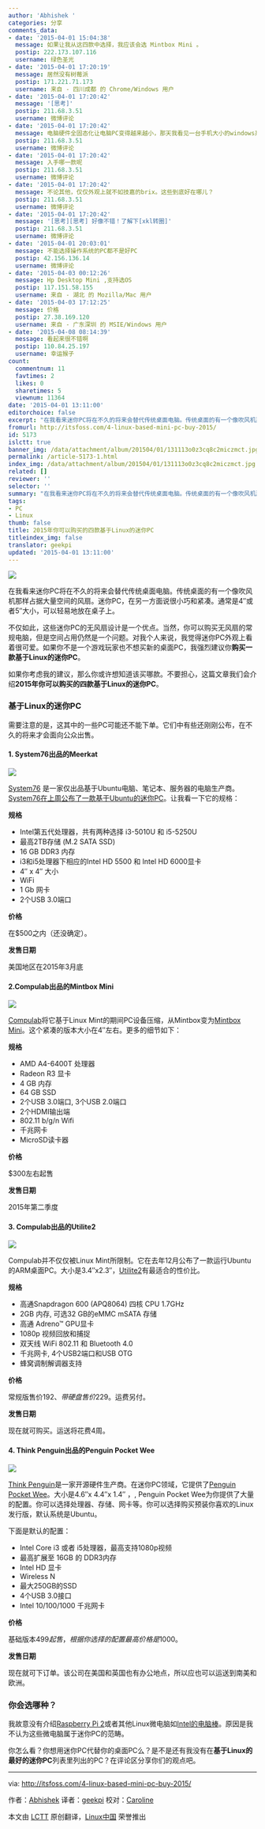 ```yaml
---
author: 'Abhishek '
categories: 分享
comments_data:
- date: '2015-04-01 15:04:38'
  message: 如果让我从这四款中选择，我应该会选 Mintbox Mini 。
  postip: 222.173.107.116
  username: 绿色圣光
- date: '2015-04-01 17:20:19'
  message: 居然没有树莓派
  postip: 171.221.71.173
  username: 来自 - 四川成都 的 Chrome/Windows 用户
- date: '2015-04-01 17:20:42'
  message: '[思考]'
  postip: 211.68.3.51
  username: 微博评论
- date: '2015-04-01 17:20:42'
  message: 电脑硬件全固态化让电脑PC变得越来越小，那天我看见一台手机大小的windows系统的杂牌电脑主机然后就有点想买它回来试试[熊猫]，能随身携带只要有VGA/HDMI接口的电视就能用耶，尤其配合那种很薄的可以卷起来的软键盘，特别方便于出差住酒店；将来的没有电线的智能机器人也靠这个吧，
  postip: 211.68.3.51
  username: 微博评论
- date: '2015-04-01 17:20:42'
  message: 入手哪一款呢
  postip: 211.68.3.51
  username: 微博评论
- date: '2015-04-01 17:20:42'
  message: 不论其他，仅仅外观上就不如技嘉的brix。这些到底好在哪儿？
  postip: 211.68.3.51
  username: 微博评论
- date: '2015-04-01 17:20:42'
  message: '[思考][思考] 好像不错！了解下[xkl转圈]'
  postip: 211.68.3.51
  username: 微博评论
- date: '2015-04-01 20:03:01'
  message: 不能选择操作系统的PC都不是好PC
  postip: 42.156.136.14
  username: 微博评论
- date: '2015-04-03 00:12:26'
  message: Hp Desktop Mini ,支持选OS
  postip: 117.151.58.155
  username: 来自 - 湖北 的 Mozilla/Mac 用户
- date: '2015-04-03 17:12:25'
  message: 价格
  postip: 27.38.169.120
  username: 来自 - 广东深圳 的 MSIE/Windows 用户
- date: '2015-04-08 08:14:39'
  message: 看起来很不错啊
  postip: 110.84.25.197
  username: 幸运猴子
count:
  commentnum: 11
  favtimes: 2
  likes: 0
  sharetimes: 5
  viewnum: 11364
date: '2015-04-01 13:11:00'
editorchoice: false
excerpt: "在我看来迷你PC将在不久的将来会替代传统桌面电脑。传统桌面的有一个像吹风机那样占据大量空间的风扇。迷你PC，在另一方面说很小巧和紧凑。通常是4″或者5″大小，可以轻易地放在桌子上。\r\n\r\n不仅如此，这些迷你PC的无风扇设计是一个优点。当然，你可以购买无风扇的常规电脑，但是空间占用仍然是一个问题。对我个人来说，我觉得迷你PC外观上看着很可爱。如果你不是一个游戏玩家也不想买新的桌面PC，我强烈建议你购买一款基于Linux的迷你PC。"
fromurl: http://itsfoss.com/4-linux-based-mini-pc-buy-2015/
id: 5173
islctt: true
banner_img: /data/attachment/album/201504/01/131113o0z3cq8c2miczmct.jpg
permalink: /article-5173-1.html
index_img: /data/attachment/album/201504/01/131113o0z3cq8c2miczmct.jpg.thumb.jpg
related: []
reviewer: ''
selector: ''
summary: "在我看来迷你PC将在不久的将来会替代传统桌面电脑。传统桌面的有一个像吹风机那样占据大量空间的风扇。迷你PC，在另一方面说很小巧和紧凑。通常是4″或者5″大小，可以轻易地放在桌子上。\r\n\r\n不仅如此，这些迷你PC的无风扇设计是一个优点。当然，你可以购买无风扇的常规电脑，但是空间占用仍然是一个问题。对我个人来说，我觉得迷你PC外观上看着很可爱。如果你不是一个游戏玩家也不想买新的桌面PC，我强烈建议你购买一款基于Linux的迷你PC。"
tags:
- PC
- Linux
thumb: false
title: 2015年你可以购买的四款基于Linux的迷你PC
titleindex_img: false
translator: geekpi
updated: '2015-04-01 13:11:00'
---
```


![](/data/attachment/album/201504/01/131113o0z3cq8c2miczmct.jpg)


在我看来迷你PC将在不久的将来会替代传统桌面电脑。传统桌面的有一个像吹风机那样占据大量空间的风扇。迷你PC，在另一方面说很小巧和紧凑。通常是4″或者5″大小，可以轻易地放在桌子上。


不仅如此，这些迷你PC的无风扇设计是一个优点。当然，你可以购买无风扇的常规电脑，但是空间占用仍然是一个问题。对我个人来说，我觉得迷你PC外观上看着很可爱。如果你不是一个游戏玩家也不想买新的桌面PC，我强烈建议你**购买一款基于Linux的迷你PC**。


如果你考虑我的建议，那么你或许想知道该买哪款。不要担心，这篇文章我们会介绍**2015年你可以购买的四款基于Linux的迷你PC**。


### 基于Linux的迷你PC


需要注意的是，这其中的一些PC可能还不能下单。它们中有些还刚刚公布，在不久的将来才会面向公众出售。


#### 1. System76出品的Meerkat


![](/data/attachment/album/201504/01/131114wu8fvszl0y6uif0i.jpg)


[System76](https://system76.com/) 是一家仅出品基于Ubuntu电脑、笔记本、服务器的电脑生产商。[System76在上周公布了一款基于Ubuntu的迷你PC](http://itsfoss.com/system76-unveils-ubuntu-based-mini-pc-meerkat/)。让我看一下它的规格：


**规格**


* Intel第五代处理器，共有两种选择 i3-5010U 和 i5-5250U
* 最高2TB存储 (M.2 SATA SSD)
* 16 GB DDR3 内存
* i3和i5处理器下相应的Intel HD 5500 和 Intel HD 6000显卡
* 4″ x 4″ 大小
* WiFi
* 1 Gb 网卡
* 2个USB 3.0端口


**价格**


在$500之内（还没确定）。


**发售日期**


美国地区在2015年3月底


#### 2.Compulab出品的Mintbox Mini


![](/data/attachment/album/201504/01/131114zd131mdgzffc9ghm.jpg)


[Compulab](http://www.compulab.co.il/)将它基于Linux Mint的期间PC设备压缩，从Mintbox变为[Mintbox Mini](http://itsfoss.com/mintbox-mini-compact-linux-mint-powered-pc-unveiled/)。这个紧凑的版本大小在4″左右。更多的细节如下：


**规格**


* AMD A4-6400T 处理器
* Radeon R3 显卡
* 4 GB 内存
* 64 GB SSD
* 2个USB 3.0端口, 3个USB 2.0端口
* 2个HDMI输出端
* 802.11 b/g/n Wifi
* 千兆网卡
* MicroSD读卡器


**价格**


$300左右起售


**发售日期**


2015年第二季度


#### 3. Compulab出品的Utilite2


![](/data/attachment/album/201504/01/131115qighyiyv55bivycy.jpg)


Compulab并不仅仅被Linux Mint所限制。它在去年12月公布了一款运行Ubuntu的ARM桌面PC。大小是3.4″x2.3″，[Utilite2](http://www.compulab.co.il/utilite-computer/web/utilite2-overview)有最适合的性价比。


**规格**


* 高通Snapdragon 600 (APQ8064) 四核 CPU 1.7GHz
* 2GB 内存, 可选32 GB的eMMC mSATA 存储
* 高通 Adreno™ GPU显卡
* 1080p 视频回放和捕捉
* 双天线 WiFi 802.11 和 Bluetooth 4.0
* 千兆网卡, 4个USB2端口和USB OTG
* 蜂窝调制解调器支持


**价格**


常规版售价$192、带硬盘售价$229。运费另付。


**发售日期**


现在就可购买。运送将花费4周。


#### 4. Think Penguin出品的Penguin Pocket Wee


![](/data/attachment/album/201504/01/131116ofnax2wxf1m3a3uo.jpg)


[Think Penguin](https://www.thinkpenguin.com/)是一家开源硬件生产商。在迷你PC领域，它提供了[Penguin Pocket Wee](https://www.thinkpenguin.com/gnu-linux/penguin-pocket-wee-gnu-linux-desktop)。大小是4.6″x 4.4″x 1.4″ ，, Penguin Pocket Wee为你提供了大量的配置。你可以选择处理器、存储、网卡等。你可以选择购买预装你喜欢的Linux发行版，默认系统是Ubuntu。


下面是默认的配置：


* Intel Core i3 或者 i5处理器，最高支持1080p视频
* 最高扩展至 16GB 的 DDR3内存
* Intel HD 显卡
* Wireless N
* 最大250GB的SSD
* 4个USB 3.0接口
* Intel 10/100/1000 千兆网卡


**价格**


基础版本$499起售，根据你选择的配置最高价格是$1000。


**发售日期**


现在就可下订单。该公司在美国和英国也有办公地点，所以应也可以运送到南美和欧洲。


### 你会选哪种？


我故意没有介绍[Raspberry Pi 2](http://itsfoss.com/raspberry-pi-2-specs/)或者其他Linux微电脑如[Intel的电脑棒](http://itsfoss.com/intels-compute-stick/)。原因是我不认为这些微电脑属于迷你PC的范畴。


你怎么看？你想用迷你PC代替你的桌面PC么？是不是还有我没有在**基于Linux的最好的迷你PC**列表里列出的PC？在评论区分享你们的观点吧。




---


via: <http://itsfoss.com/4-linux-based-mini-pc-buy-2015/>


作者：[Abhishek](http://itsfoss.com/author/abhishek/) 译者：[geekpi](https://github.com/geekpi) 校对：[Caroline](https://github.com/carolinewuyan)


本文由 [LCTT](https://github.com/LCTT/TranslateProject) 原创翻译，[Linux中国](http://linux.cn/) 荣誉推出